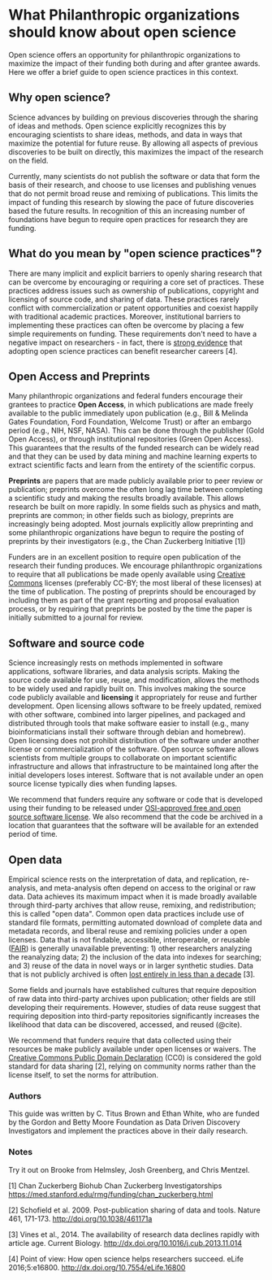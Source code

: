 # What Philanthropic organizations should know about open science

Open science offers an opportunity for philanthropic organizations to maximize the impact of their funding both during and after grantee awards.  Here we offer a brief guide to open science practices in this context.

## Why open science?

Science advances by building on previous discoveries through the sharing of ideas and methods. Open science explicitly recognizes this by encouraging scientists to share ideas, methods, and data in ways that maximize the potential for future reuse.  By allowing all aspects of previous discoveries to be built on directly, this maximizes the impact of the research on the field.

Currently, many scientists do not publish the software or data that form the basis of their research, and choose to use licenses and publishing venues that do not permit broad reuse and remixing of publications.  This limits the impact of funding this research by slowing the pace of future discoveries based the future results. In recognition of this an increasing number of foundations have begun to require open practices for research they are funding.

## What do you mean by "open science practices"?

There are many implicit and explicit barriers to openly sharing research that can be overcome by encouraging or requiring a core set of practices.  These practices address issues such as ownership of publications, copyright and licensing of source code, and sharing of data.  These practices rarely conflict with commercialization or patent opportunities and coexist happily with traditional academic practices.  Moreover, institutional barriers to implementing these practices can often be overcome by placing a few simple requirements on funding.  These requirements don't need to have a negative impact on researchers - in fact, there is [strong evidence](https://elifesciences.org/content/5/e16800) that 
adopting open science practices can benefit researcher careers [4].

## Open Access and Preprints

Many philanthropic organizations and federal funders encourage their grantees to practice **Open Access**, in which publications are made freely available to the public immediately upon publication (e.g., Bill & Melinda Gates Foundation, Ford Foundation, Welcome Trust) or after an embargo period (e.g., NIH, NSF, NASA).  This can be done through the publisher (Gold Open Access), or through institutional repositories (Green Open Access). This guarantees that the results of the funded research can be widely read and that they can be used by data mining and machine learning experts to extract scientific facts and learn from the entirety of the scientific corpus.

**Preprints** are papers that are made publicly available prior to peer review or publication; preprints overcome the often long lag time between completing a scientific study and making the results broadly available.  This allows research be built on more rapidly. In some fields such as physics and math, preprints are common; in other fields such as biology, preprints are increasingly being adopted.  Most journals explicitly allow preprinting and some philanthropic organizations have begun to require the posting of preprints by their investigators (e.g., the Chan Zuckerberg Initiative [1])

Funders are in an excellent position to require open publication of the research their funding produces. We encourage philanthropic organizations to require that all publications be made openly available using [Creative Commons](https://creativecommons.org/) licenses (preferably CC-BY; the most liberal of these licenses) at the time of publication. The posting of preprints should be encouraged by including them as part of the grant reporting and proposal evaluation process, or by requiring that preprints be posted by the time the paper is initially submitted to a journal for review.

## Software and source code

Science increasingly rests on methods implemented in software applications, software libraries, and data analysis scripts.  Making the source code available for use, reuse, and modification, allows the methods to be widely used and rapidly built on. This involves making the source code publicly available and **licensing** it appropriately for reuse and further development. Open licensing allows software to be freely updated, remixed with other software, combined into larger pipelines, and packaged and distributed through tools that make software easier to install (e.g., many bioinformaticians install their software through debian and homebrew). Open licensing does not prohibit distribution of the software under another license or commercialization of the software. Open source software allows scientists from multiple groups to collaborate on important scientific infrastructure and allows that infrastructure to be maintained long after the initial developers loses interest.  Software that is not available under an open source license typically dies when funding lapses.

We recommend that funders require any software or code that is developed using their funding to be released under [OSI-approved free and open source software license](https://opensource.org/licenses). We also recommend that the code be archived in a location that guarantees that the software will be available for an extended period of time.

## Open data

Empirical science rests on the interpretation of data, and replication, re-analysis, and meta-analysis often depend on access to the original or raw data.  Data achieves its maximum impact when it is made broadly available through third-party archives that allow reuse, remixing, and redistribution; this is called "open data". Common open data practices include use of standard file formats, permitting automated download of complete data and metadata records, and liberal reuse and remixing policies under a open licenses.  Data that is not findable, accessible, interoperable, or reusable ([FAIR](https://www.force11.org/group/fairgroup/fairprinciples)) is generally unavailable preventing: 1) other researchers analyzing the reanalyzing data; 2) the inclusion of the data into indexes for searching; and 3) reuse of the data in novel ways or in larger synthetic studies.  Data that is not publicly archived is often [lost entirely in less than a decade](http://www.cell.com/current-biology/abstract/S0960-9822(13)01400-0) [3].

Some fields and journals have established cultures that require deposition of raw data into third-party archives upon publication; other fields are still developing their requirements.  However, studies of data reuse suggest that requiring deposition into third-party repositories significantly increases the likelihood that data can be discovered, accessed, and reused (@cite).

We recommend that funders require that data collected using their resources be make publicly available under open licenses or waivers. The [Creative Commons Public Domain Declaration](https://creativecommons.org/publicdomain/zero/1.0/) (CC0) is considered the gold standard for data sharing [2], relying on community norms rather than the license itself, to set the norms for attribution. 

### Authors

This guide was written by C. Titus Brown and Ethan White, who are funded by the Gordon and Betty Moore Foundation as Data Driven Discovery Investigators and implement the practices above in their daily research.

### Notes

Try it out on Brooke from Helmsley, Josh Greenberg, and Chris Mentzel.

[1] Chan Zuckerberg Biohub Chan Zuckerberg Investigatorships https://med.stanford.edu/rmg/funding/chan_zuckerberg.html

[2] Schofield et al. 2009. Post-publication sharing of data and tools. Nature 461, 171-173. http://doi.org/10.1038/461171a

[3] Vines et al., 2014. The availability of research data declines rapidly with article age. Current Biology. http://dx.doi.org/10.1016/j.cub.2013.11.014

[4] Point of view: How open science helps researchers succeed. eLife 2016;5:e16800. http://dx.doi.org/10.7554/eLife.16800
